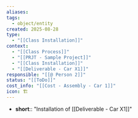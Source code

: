 ```yaml
---
aliases:
tags:
  - object/entity
created: 2025-08-28
type:
  - "[[Class Installation]]"
context:
  - "[[Class Process]]"
  - "[[PRJT - Sample Project]]"
  - "[[Class Installation]]"
  - "[[Deliverable - Car X1]]"
responsible: "[[@ Person 2]]"
status: "[[ToDo]]"
cost_info: "[[Cost - Assembly - Car 1]]"
icon: 🏗️
---
```

- **short**:: "Installation of [[Deliverable - Car X1]]"

